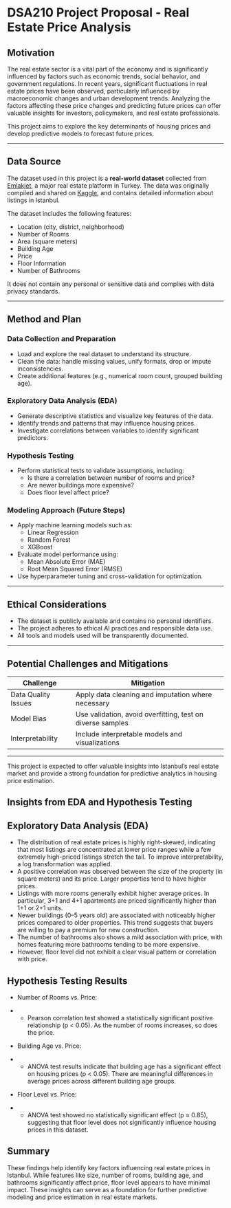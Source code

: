 # DSA210 Project Proposal - Real Estate Price Analysis

## Motivation

The real estate sector is a vital part of the economy and is significantly influenced by factors such as economic trends, social behavior, and government regulations. In recent years, significant fluctuations in real estate prices have been observed, particularly influenced by macroeconomic changes and urban development trends. Analyzing the factors affecting these price changes and predicting future prices can offer valuable insights for investors, policymakers, and real estate professionals.

This project aims to explore the key determinants of housing prices and develop predictive models to forecast future prices.

---

## Data Source

The dataset used in this project is a **real-world dataset** collected from [Emlakjet](https://www.emlakjet.com/), a major real estate platform in Turkey. The data was originally compiled and shared on [Kaggle](https://www.kaggle.com/datasets/egeakyol/real-estate-in-istanbul-turkey-emlakjet), and contains detailed information about listings in Istanbul.

The dataset includes the following features:

- Location (city, district, neighborhood)
- Number of Rooms
- Area (square meters)
- Building Age
- Price
- Floor Information
- Number of Bathrooms

It does not contain any personal or sensitive data and complies with data privacy standards.

---

## Method and Plan

### Data Collection and Preparation
- Load and explore the real dataset to understand its structure.
- Clean the data: handle missing values, unify formats, drop or impute inconsistencies.
- Create additional features (e.g., numerical room count, grouped building age).

### Exploratory Data Analysis (EDA)
- Generate descriptive statistics and visualize key features of the data.
- Identify trends and patterns that may influence housing prices.
- Investigate correlations between variables to identify significant predictors.

### Hypothesis Testing
- Perform statistical tests to validate assumptions, including:
  - Is there a correlation between number of rooms and price?
  - Are newer buildings more expensive?
  - Does floor level affect price?

### Modeling Approach (Future Steps)
- Apply machine learning models such as:
  - Linear Regression
  - Random Forest
  - XGBoost
- Evaluate model performance using:
  - Mean Absolute Error (MAE)
  - Root Mean Squared Error (RMSE)
- Use hyperparameter tuning and cross-validation for optimization.

---

## Ethical Considerations

- The dataset is publicly available and contains no personal identifiers.
- The project adheres to ethical AI practices and responsible data use.
- All tools and models used will be transparently documented.

---

## Potential Challenges and Mitigations

| Challenge            | Mitigation                                                  |
|----------------------|-------------------------------------------------------------|
| Data Quality Issues  | Apply data cleaning and imputation where necessary          |
| Model Bias           | Use validation, avoid overfitting, test on diverse samples  |
| Interpretability     | Include interpretable models and visualizations             |

---

This project is expected to offer valuable insights into Istanbul’s real estate market and provide a strong foundation for predictive analytics in housing price estimation.

## Insights from EDA and Hypothesis Testing

## Exploratory Data Analysis (EDA)
- The distribution of real estate prices is highly right-skewed, indicating that most listings are concentrated at lower price ranges while a few extremely high-priced listings stretch the tail. To improve interpretability, a log transformation was applied.
- A positive correlation was observed between the size of the property (in square meters) and its price. Larger properties tend to have higher prices.
- Listings with more rooms generally exhibit higher average prices. In particular, 3+1 and 4+1 apartments are priced significantly higher than 1+1 or 2+1 units.
- Newer buildings (0–5 years old) are associated with noticeably higher prices compared to older properties. This trend suggests that buyers are willing to pay a premium for new construction.
- The number of bathrooms also shows a mild association with price, with homes featuring more bathrooms tending to be more expensive.
- However, floor level did not exhibit a clear visual pattern or correlation with price.

## Hypothesis Testing Results
- Number of Rooms vs. Price:
- - Pearson correlation test showed a statistically significant positive relationship (p < 0.05). As the number of rooms increases, so does the price.

- Building Age vs. Price:
- - ANOVA test results indicate that building age has a significant effect on housing prices (p < 0.05). There are meaningful differences in average prices across different building age groups.

- Floor Level vs. Price:
- - ANOVA test showed no statistically significant effect (p ≈ 0.85), suggesting that floor level does not significantly influence housing prices in this dataset.

## Summary
These findings help identify key factors influencing real estate prices in Istanbul. While features like size, number of rooms, building age, and bathrooms significantly affect price, floor level appears to have minimal impact. These insights can serve as a foundation for further predictive modeling and price estimation in real estate markets.
